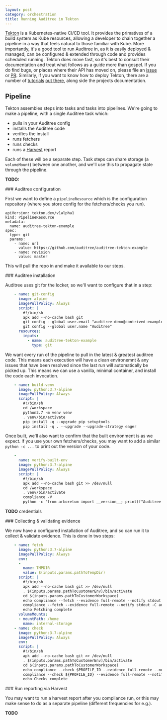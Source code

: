 ```yaml
---
layout: post
category: orchestration
title: Running Auditree in Tekton
---
```


[Tekton][] is a Kubernetes-native CI/CD tool. It provides the primatives of a build system as Kube resources, allowing a developer to chain together a pipeline in a way that feels natural to those familiar with Kube. More importantly, it's a good tool to run Auditree in, as it is easily deployed & managed, can be configured & extended through code and provides scheduled running. Tekton does move fast, so it's best to consult their documentation and treat what follows as a guide more than gospel. If you do find bugs, or places where their API has moved on, please file an [issue][] or [PR][]. Similarly, if you want to know how to deploy Tekton, there are a number of [tutorials](https://medium.com/01001101/tekton-pipeline-kubernetes-native-pipelines-296478f5c835) [out there](https://www.arthurkoziel.com/creating-ci-pipelines-with-tekton-part-1/), along side the projects documentation.

## Pipeline

Tekton assembles steps into tasks and tasks into pipelines. We're going to make a pipeline, with a single Auditree task which:

- pulls in your Auditree config
- installs the Auditree code
- verifies the install
- runs fetchers
- runs checks
- runs a [Harvest][] report

Each of these will be a separate step. Task steps can share storage (a `volumeMount`) between one another, and we'll use this to propagate state through the pipeline.

**TODO:**

### Auditree configuration

First we want to define a `pipelineResource` which is the configuration repository (where you store config for the fetchers/checks you run).

```
apiVersion: tekton.dev/v1alpha1
kind: PipelineResource
metadata:
  name: auditree-tekton-example
spec:
  type: git
  params:
    - name: url
      value: https://github.com/auditree/auditree-tekton-example
    - name: revision
      value: master
```

This will pull the repo in and make it available to our steps.

### Auditree installation

Auditree uses git for the locker, so we'll want to configure that in a step:

```yaml
    - name: git-config
      image: alpine
      imagePullPolicy: Always
      script: |
        #!/bin/sh
        apk add --no-cache bash git
        git config --global user.email "auditree-demo@contrived-example.com"
        git config --global user.name "Auditree"
      resources:
        inputs:
          - name: auditree-tekton-example
            type: git
```

We want every run of the pipeline to pull in the latest & greatest auditree code. This means each execution will have a clean environemnt & any issues that have been resolved since the last run will automatically be picked up. This means we can use a vanilla, minimal container, and install the code each invocation.

```yaml
    - name: build-venv
      image: python:3.7-alpine
      imagePullPolicy: Always
      script: |
        #!/bin/sh
        cd /workspace
        python3.7 -m venv venv
        . venv/bin/activate
        pip install -q --upgrade pip setuptools
        pip install -q . --upgrade --upgrade-strategy eager

```

Once built, we'll also want to confirm that the built environment is as we expect. If you use your own fetchers/checks, you may want to add a similar `python -c ...` to print out the version of your code.

```yaml
    -
      name: verify-built-env
      image: python:3.7-alpine
      imagePullPolicy: Always
      script: |
        #!/bin/sh
        apk add --no-cache bash git >> /dev/null
        cd /workspace
        . venv/bin/activate
        compliance -V
        python -c 'from arboretum import __version__; print(f"Auditree Arboretum: {__version__}")'
```

**TODO** credentials

### Collecting & validating evidence

We now have a configured installation of Auditree, and so can run it to collect & validate evidence. This is done in two steps:

```yaml
    - name: fetch
      image: python:3.7-alpine
      imagePullPolicy: Always
      env:
      -
        name: TMPDIR
        value: $(inputs.params.pathToTempDir)
      script: |
        #!/bin/sh
        apk add --no-cache bash git >> /dev/null
        . $(inputs.params.pathToCustomerEnv)/bin/activate
        cd $(inputs.params.pathToCustomerWorkspace)
        echo compliance --fetch --evidence full-remote --notify stdout -C auditree.json -v --creds-path=/home/credentials
        compliance --fetch --evidence full-remote --notify stdout -C auditree.json -v --creds-path=/home/credentials
        echo Fetching complete
      volumeMounts:
      - mountPath: /home
        name: internal-storage
    - name: check
      image: python:3.7-alpine
      imagePullPolicy: Always
      env:
      script: |
        #!/bin/sh
        apk add --no-cache bash git >> /dev/null
        . $(inputs.params.pathToCustomerEnv)/bin/activate
        cd $(inputs.params.pathToCustomerWorkspace)
        echo compliance --check $PROFILE_ID --evidence full-remote --notify stdout -C auditree.json -v -s --creds-path=/home/credentials
        compliance --check ${PROFILE_ID} --evidence full-remote --notify stdout -C auditree.json -v -s --creds-path=/home/credentials
        echo Checks complete
```

### Run reporting via Harvest

You may want to run a harvest report after you compliance run, or this may make sense to do as a separate pipeline (different frequencies for e.g.).

**TODO**

[Tekton]: https://github.com/tektoncd/pipeline
[issue]: https://github.com/auditree/auditree.github.io/issues
[pr]: https://github.com/auditree/auditree.github.io/pulls
[Harvest]: https://github.com/ComplianceAsCode/auditree-harvest